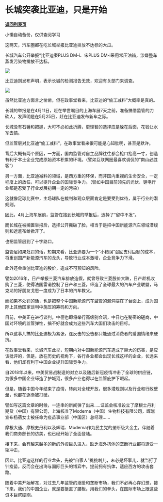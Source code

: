 # 长城突袭比亚迪，只是开始

[**返回列表页**](/gzh/政事堂2019)

小懒自动备份，仅供查阅学习

这两天，汽车圈都在吃长城举报比亚迪排放不达标的大瓜。

长城汽车公开举报“比亚迪秦PLUS DM-i、宋PLUS DM-i采用常压油箱，涉嫌整车蒸发污染物排放不达标。

![](https://mmbiz.qpic.cn/mmbiz_jpg/rxhS23yu8cPXXEnBTqBuCvkelia9U0cBRJv0egW19e9asM9NdTlh06uZ4anY97PyHRzthZYEHNCZns3gPuhSaFA/640?wx_fmt=jpeg)

比亚迪则发布声明，表示长城的检测报告无效，欢迎有关部门来调查。

![](https://mmbiz.qpic.cn/mmbiz_jpg/rxhS23yu8cPXXEnBTqBuCvkelia9U0cBRfrXOLiazyuTicibbHHEoNCicaz2Gj7r7dMd033sGYr571CYZkoZfwMvqow/640?wx_fmt=jpeg)

虽然比亚迪方面言之凿凿，但在政事堂看来，比亚迪的“偷工减料”大概率是真的。

长城的举报是在4月11日，赶在举世瞩目的上海车展7天之前，准备搞借监管的刀砍人，发声明是在5月25日，赶在比亚迪发布新车之际。  

长城没有石锤和把握，大可不必如此折腾，更理智的选择应是躲在后面，花钱让水军去搞。  

但监管层对比亚迪“偷工减料”，在政事堂看来很可能是心知肚明，甚至是默许。

背后大概有两个原因，一方面，国内监管对自主品牌往往都会枪口抬高一寸，创造有利于本土企业完成原始资本积累的环境。（譬如互联网圈最喜欢调侃的“南山必胜客”）

另一方面，比亚迪减料的领域，是西方重的环保，而非国内重视的生命安全，一定程度上的放任，可以提升企业的国际竞争力。（譬如中国目前领先的光伏、锂电行业都是忍受了行业发展初期一定的污染）

这就像足球比赛中，主场球队在裁判和观众层面肯定是要受到优待，属于行业的潜规则。

因此，4月上海车展前，监管在接到长城的举报后，选择了“留中不发”。

而长城在被搁置举报后，选择公开撕破了脸，相当于是把中国新能源汽车领域潜规则和遮羞布给掀开了。

也把监管层到了十字路口。

监管层如果处罚的话，短期来看，比亚迪要为一个“小错误”召回支付巨额的成本，将重创国产新能源汽车的龙头，导致行业成本激增，企业竞争力下滑。

此外还会重创比亚迪的股价，造成不可预知的风险。

譬如2016年，日产举报三菱汽车排放造假，就曾导致三菱股价大跌，日产趁机收购了三菱，使得法国雷诺控制了日产和三菱，缔造了全球最大的汽车产业联盟，马克龙的好朋友戈恩一度成为了日本的汽车教父。

而如果不处罚的话，也是把整个中国新能源汽车监管的漏洞摆在了台面上，成为国际上其他国家谈判中施压的筹码和方向。

目前，中美正在进行谈判，中德也即将举行高级别会晤，中日也在秘密的磋商，中国对环境的监管弹性，搞不好就会成为这些汽车大国们攻击的目标。  

所以这事儿搞的比亚迪极为紧张，连反击的公告都只能通过消费者的爱国情绪来硬抗。

在政事堂看来，长城汽车此举，短期内对中国新能源汽车造成了巨大的伤害，是应该批评的，但是，放在历史的视角下，各行各业都会出现长城这样的企业，长远来看，他们却有利于中国企业提升国际竞争力。  

自2018年以来，中美贸易战制造的对立以及随后新冠疫情冲击了全球的供应链，为很多中国企业缔造了护城河，很多产业也得以在监管庇护下崛起。

但是，随着中国今年结束了疫情，转向对全球开放，很多潜规则以及行业和行政壁垒，也都在逐渐被打破。

譬如写这篇文章的时候，一连串的新闻弹了出来.....证监会核准设立了摩根士丹利期货（中国）有限公司，上海核准了Moderna（中国）生物科技有限公司，辉瑞宣布杨蓓女士被任命为疫苗事业部（中国区）总经理......

摩根大通、摩根史丹利以及辉瑞、Moderna作为民主党的垄断级大金主，伴随着我们商务部长的访美，也已经开始了全面登陆。

接下来，会有越来越多的新的外资巨头进入，缺乏海外抗体的垄断行业都将遭受一轮冲击。

因此，比亚迪这样的行业龙头，先被“自家人”挑挑刺儿，未必是坏事儿，就当打了针疫苗，反而会在出海与国际巨头的博弈中，提前拥有抗体，适应西方的攻击套路。

随着中美开始解冻，对过去几年监管的溺爱和垄断市场，我们不必再心存幻想，接下来，我们的中国企业，就是要挺直了腰板，用我们的拳头，在国际市场上跟这些资本巨鳄硬刚。

